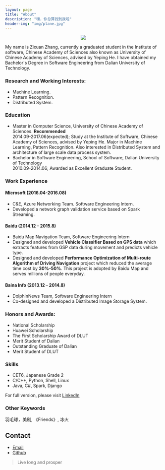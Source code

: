 ```yaml
---
layout: page
title: "About"
description: "嘿，你总算找到我啦"
header-img: "img/plane.jpg"
---
```


<center>
    <p><img src="http://dreamofbook.qiniudn.com/Zero.png" align="center"></p>
</center>

My name is Zixuan Zhang, currently a graduated student in the Institute of software, Chinese Academy of Sciences also known as University of Chinese Academy of Sciences, advised by Yeping He. I have obtained my Bachelor's Degree in Software Engineering from Dalian University of Technology.

### Research and Working Interests:
* Machine Learning.
* Pattern Recognition.
* Distributed System.

### Education
* Master in Computer Science, University of Chinese Academy of Sciences. **Recommended**   
  2014.09-2017.06(expected); Study at the Institute of Software, Chinese Academy of Sciences, advised by Yeping He. Major in Machine Learning, Pattern Recognition. Also interested in Distributed System and architecture of large scale data process system.
* Bachelor in Software Engineering, School of Software, Dalian University of Technology  
  2010.09-2014.06; Awarded as Excellent Graduate Student.

### Work Experience

#### Microsoft (2016.04-2016.08)
* C&E, Azure Networking Team. Software Engineering Intern.
* Developed a network graph validation service based on Spark Streaming.

#### Baidu (2014.12 – 2015.8)
* Baidu Map Navigation Team, Software Engineering Intern
* Designed and developed **Vehicle Classifier Based on GPS data** which extracts features from GSP data during movement and predicts vehicle type.
* Designed and developed **Performance Optimization of Multi-route Algorithm of Driving Navigation** project which reduced the average time cost by **30%-50%**. This project is adopted by Baidu Map and serves millions of people everyday.

#### Baina Info (2013.12 – 2014.8)
* DolphinNews Team, Software Engineering Intern
* Co-designed and developed a Distributed Image Storage System.

### Honors and Awards:
* National Scholarship
* Huawei Scholarship
* The First Scholarship Award of DLUT
* Merit Student of Dalian
* Outstanding Graduate of Dalian
* Merit Student of DLUT

### Skills
* CET6, Japanese Grade 2
* C/C++, Python, Shell, Linux
* Java, C#, Spark, Django

For full version, please visit [LinkedIn](http://www.linkedin.com/in/zhangzixuan1991)

### Other Keywords
羽毛球，美剧, 《Friends》, 冰火

## Contact
* [Email](zixuan.zhang.victor@gmail.com)
* [Github](https://github.com/zixuan-zhang)

> Live long and prosper
